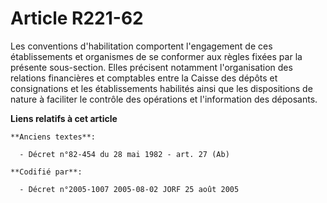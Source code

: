 # Article R221-62

Les conventions d'habilitation comportent l'engagement de ces établissements et organismes de se conformer aux règles fixées
par la présente sous-section. Elles précisent notamment l'organisation des relations financières et comptables entre la
Caisse des dépôts et consignations et les établissements habilités ainsi que les dispositions de nature à faciliter le
contrôle des opérations et l'information des déposants.

**Liens relatifs à cet article**

	**Anciens textes**:

	  - Décret n°82-454 du 28 mai 1982 - art. 27 (Ab)

	**Codifié par**:

	  - Décret n°2005-1007 2005-08-02 JORF 25 août 2005

